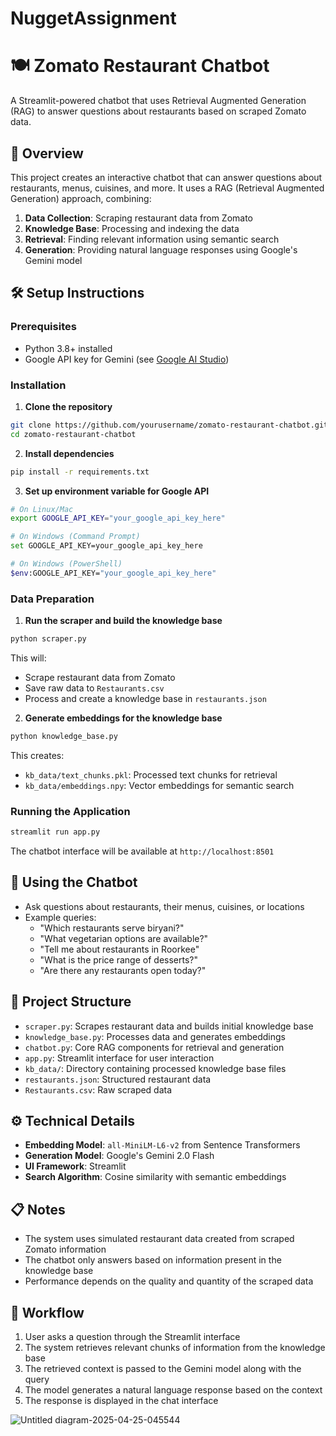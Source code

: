 # NuggetAssignment

# 🍽️ Zomato Restaurant Chatbot

A Streamlit-powered chatbot that uses Retrieval Augmented Generation (RAG) to answer questions about restaurants based on scraped Zomato data.

## 📝 Overview

This project creates an interactive chatbot that can answer questions about restaurants, menus, cuisines, and more. It uses a RAG (Retrieval Augmented Generation) approach, combining:

1. **Data Collection**: Scraping restaurant data from Zomato
2. **Knowledge Base**: Processing and indexing the data
3. **Retrieval**: Finding relevant information using semantic search
4. **Generation**: Providing natural language responses using Google's Gemini model

## 🛠️ Setup Instructions

### Prerequisites

- Python 3.8+ installed
- Google API key for Gemini (see [Google AI Studio](https://ai.google.dev/))

### Installation

1. **Clone the repository**

```bash
git clone https://github.com/yourusername/zomato-restaurant-chatbot.git
cd zomato-restaurant-chatbot
```

2. **Install dependencies**

```bash
pip install -r requirements.txt
```

3. **Set up environment variable for Google API**

```bash
# On Linux/Mac
export GOOGLE_API_KEY="your_google_api_key_here"

# On Windows (Command Prompt)
set GOOGLE_API_KEY=your_google_api_key_here

# On Windows (PowerShell)
$env:GOOGLE_API_KEY="your_google_api_key_here"
```

### Data Preparation

1. **Run the scraper and build the knowledge base**

```bash
python scraper.py
```

This will:
- Scrape restaurant data from Zomato
- Save raw data to `Restaurants.csv`
- Process and create a knowledge base in `restaurants.json`

2. **Generate embeddings for the knowledge base**

```bash
python knowledge_base.py
```

This creates:
- `kb_data/text_chunks.pkl`: Processed text chunks for retrieval
- `kb_data/embeddings.npy`: Vector embeddings for semantic search

### Running the Application

```bash
streamlit run app.py
```

The chatbot interface will be available at `http://localhost:8501`

## 🤖 Using the Chatbot

- Ask questions about restaurants, their menus, cuisines, or locations
- Example queries:
  - "Which restaurants serve biryani?"
  - "What vegetarian options are available?"
  - "Tell me about restaurants in Roorkee"
  - "What is the price range of desserts?"
  - "Are there any restaurants open today?"

## 📁 Project Structure

- `scraper.py`: Scrapes restaurant data and builds initial knowledge base
- `knowledge_base.py`: Processes data and generates embeddings
- `chatbot.py`: Core RAG components for retrieval and generation
- `app.py`: Streamlit interface for user interaction
- `kb_data/`: Directory containing processed knowledge base files
- `restaurants.json`: Structured restaurant data
- `Restaurants.csv`: Raw scraped data

## ⚙️ Technical Details

- **Embedding Model**: `all-MiniLM-L6-v2` from Sentence Transformers
- **Generation Model**: Google's Gemini 2.0 Flash
- **UI Framework**: Streamlit
- **Search Algorithm**: Cosine similarity with semantic embeddings

## 📋 Notes

- The system uses simulated restaurant data created from scraped Zomato information
- The chatbot only answers based on information present in the knowledge base
- Performance depends on the quality and quantity of the scraped data

## 🔄 Workflow

1. User asks a question through the Streamlit interface
2. The system retrieves relevant chunks of information from the knowledge base
3. The retrieved context is passed to the Gemini model along with the query
4. The model generates a natural language response based on the context
5. The response is displayed in the chat interface

![Untitled diagram-2025-04-25-045544](https://github.com/user-attachments/assets/dff26941-53da-4360-9edc-dc4bfc9390e1)


